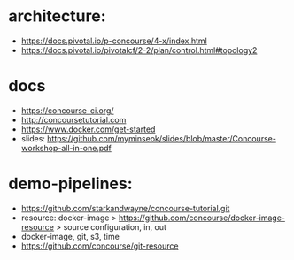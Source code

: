
# architecture: 
- https://docs.pivotal.io/p-concourse/4-x/index.html
- https://docs.pivotal.io/pivotalcf/2-2/plan/control.html#topology2

# docs
- https://concourse-ci.org/
- http://concoursetutorial.com
- https://www.docker.com/get-started
- slides: https://github.com/myminseok/slides/blob/master/Concourse-workshop-all-in-one.pdf

# demo-pipelines: 
- https://github.com/starkandwayne/concourse-tutorial.git
- resource: docker-image > https://github.com/concourse/docker-image-resource > source configuration, in, out
- docker-image, git, s3, time
- https://github.com/concourse/git-resource
